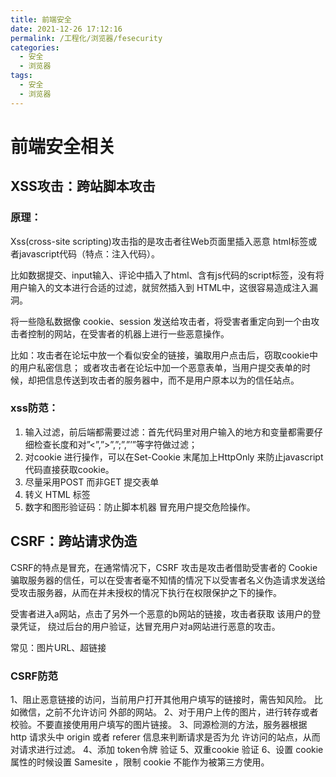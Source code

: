 ```yaml
---
title: 前端安全
date: 2021-12-26 17:12:16
permalink: /工程化/浏览器/fesecurity
categories:
  - 安全
  - 浏览器
tags:
  - 安全
  - 浏览器
---
```

# 前端安全相关
## XSS攻击：跨站脚本攻击
### 原理：
Xss(cross-site scripting)攻击指的是攻击者往Web页面里插入恶意 html标签或者javascript代码（特点：注入代码）。

比如数据提交、input输入、评论中插入了html、含有js代码的script标签，没有将用户输入的文本进行合适的过滤，就贸然插入到 HTML中，这很容易造成注入漏洞。

将一些隐私数据像 cookie、session 发送给攻击者，将受害者重定向到一个由攻击者控制的网站，在受害者的机器上进行一些恶意操作。

比如：攻击者在论坛中放一个看似安全的链接，骗取用户点击后，窃取cookie中的用户私密信息；
或者攻击者在论坛中加一个恶意表单，当用户提交表单的时候，却把信息传送到攻击者的服务器中，而不是用户原本以为的信任站点。

### xss防范：
1. 输入过滤，前后端都需要过滤：首先代码里对用户输入的地方和变量都需要仔细检查长度和对”<”,”>”,”;”,”’”等字符做过滤；
2. 对cookie 进行操作，可以在Set-Cookie 末尾加上HttpOnly 来防止javascript 代码直接获取cookie。
3. 尽量采用POST 而非GET 提交表单
4. 转义 HTML 标签
5. 数字和图形验证码：防止脚本机器 冒充用户提交危险操作。

## CSRF：跨站请求伪造
CSRF的特点是冒充，在通常情况下，CSRF 攻击是攻击者借助受害者的 Cookie 骗取服务器的信任，可以在受害者毫不知情的情况下以受害者名义伪造请求发送给受攻击服务器，从而在并未授权的情况下执行在权限保护之下的操作。

受害者进入a网站，点击了另外一个恶意的b网站的链接，攻击者获取 该用户的登录凭证，
绕过后台的用户验证，达冒充用户对a网站进行恶意的攻击。

常见：图片URL、超链接
### CSRF防范
1、阻止恶意链接的访问，当前用户打开其他用户填写的链接时，需告知风险。
		比如微信，之前不允许访问 外部的网站。
2、对于用户上传的图片，进行转存或者校验。不要直接使用用户填写的图片链接。
3、同源检测的方法，服务器根据 http 请求头中 origin 或者 referer 信息来判断请求是否为允 
许访问的站点，从而对请求进行过滤。
4、添加 token令牌 验证
5、双重cookie 验证
6、设置 cookie 属性的时候设置 Samesite ，限制 cookie 不能作为被第三方使用。